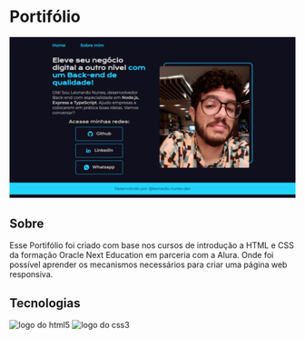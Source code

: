 # Portifólio

<img src="./assets/home.png" alt="print da tela home do portifólio" width=700px>

## Sobre

Esse Portifólio foi criado com base nos cursos de introdução a HTML e CSS da formação Oracle Next Education em parceria com a Alura. Onde foi possível aprender os mecanismos necessários para criar uma página web responsiva.

## Tecnologias
<img src="https://skillicons.dev/icons?i=html" alt="logo do html5"/>
<img src="https://skillicons.dev/icons?i=css" alt="logo do css3"/>